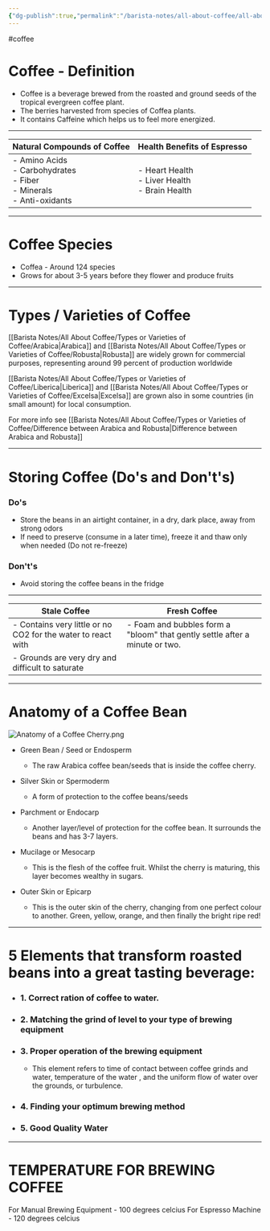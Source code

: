 ```yaml
---
{"dg-publish":true,"permalink":"/barista-notes/all-about-coffee/all-about-coffee-things-to-remember/"}
---
```



#coffee 

# Coffee - Definition
- Coffee is a beverage brewed from the roasted and ground seeds of the tropical evergreen coffee plant.
- The berries harvested from species of Coffea plants.
- It contains Caffeine which helps us to feel more energized. 
---

| Natural Compounds of Coffee                                                    | Health Benefits of Espresso                          |
| ------------------------------------------------------------------------------ | ---------------------------------------------------- |
| - Amino Acids<br>- Carbohydrates <br>- Fiber <br>- Minerals<br>- Anti-oxidants | - Heart Health <br>- Liver Health <br>- Brain Health |

---
# Coffee Species

- Coffea - Around 124 species 
- Grows for about  3-5 years before they flower and produce fruits

---
# Types / Varieties of Coffee

[[Barista Notes/All About Coffee/Types or Varieties of Coffee/Arabica\|Arabica]] and [[Barista Notes/All About Coffee/Types or Varieties of Coffee/Robusta\|Robusta]] are widely grown for commercial purposes, representing around 99 percent of production worldwide

[[Barista Notes/All About Coffee/Types or Varieties of Coffee/Liberica\|Liberica]] and [[Barista Notes/All About Coffee/Types or Varieties of Coffee/Excelsa\|Excelsa]] are grown also in some countries (in small amount) for local consumption.

For more info see [[Barista Notes/All About Coffee/Types or Varieties of Coffee/Difference between Arabica and Robusta\|Difference between Arabica and Robusta]]

---
# Storing Coffee (Do's and Don't's)

### Do's 
- Store the beans in an airtight container, in a dry, dark place, away from strong odors
- If need to preserve (consume in a later time), freeze it and thaw only when needed (Do not re-freeze)
### Don't's
- Avoid storing the coffee beans in the fridge

---

| Stale Coffee                                                 | Fresh Coffee                                                                |
| ------------------------------------------------------------ | --------------------------------------------------------------------------- |
| - Contains very little or no CO2 for the water to react with | - Foam and bubbles form a "bloom" that gently settle after a minute or two. |
| - Grounds are very dry and difficult to saturate             |                                                                             |

---
# Anatomy of a Coffee Bean

![Anatomy of a Coffee Cherry.png](/img/user/Barista%20tools%20and%20equipment/Images%20&%20Canvas/Anatomy%20of%20a%20Coffee%20Cherry.png)

- Green Bean / Seed or Endosperm 
	-  The raw Arabica coffee bean/seeds that is inside the coffee cherry.
	
- Silver Skin or Spermoderm
	- A form of protection to the coffee beans/seeds
	
- Parchment or Endocarp
	- Another layer/level of protection  for the coffee bean. It surrounds the beans and has 3-7 layers.
	
- Mucilage or Mesocarp
	- This is the flesh of the coffee fruit. Whilst the cherry is maturing, this layer becomes wealthy in sugars.
	
- Outer Skin or Epicarp
	- This is the outer skin of the cherry, changing from one perfect colour to another. Green, yellow, orange, and then finally the bright ripe red!

---
# 5 Elements that transform roasted beans into a great tasting beverage:

- ### 1. Correct ration of coffee to water.
- ### 2. Matching the grind of level to your type of brewing equipment
- ### 3. Proper operation of the brewing equipment
	- This element refers to time of contact between coffee grinds and water, temperature of the water , and the uniform flow of water over the grounds, or turbulence.
- ### 4. Finding your optimum brewing method
- ### 5. Good Quality Water

---
# TEMPERATURE FOR BREWING COFFEE

For Manual Brewing Equipment - 100 degrees celcius
For Espresso Machine - 120 degrees celcius
